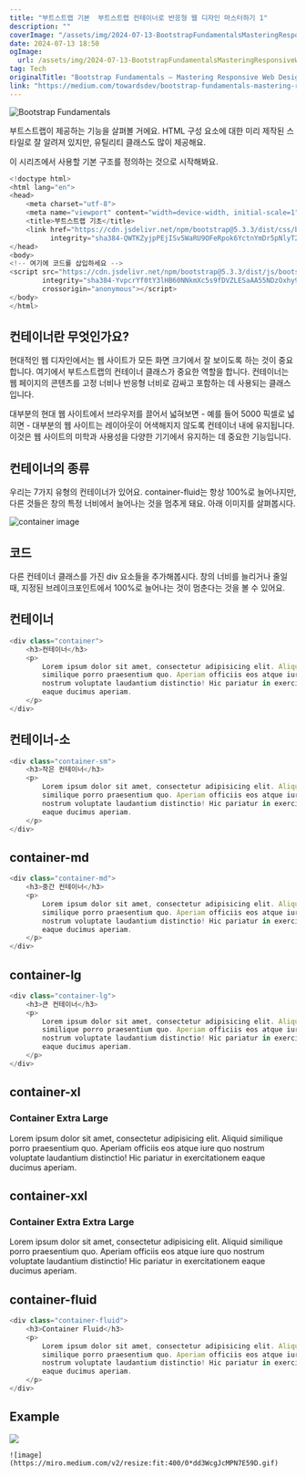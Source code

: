 ```yaml
---
title: "부트스트랩 기본  부트스트랩 컨테이너로 반응형 웹 디자인 마스터하기 1"
description: ""
coverImage: "/assets/img/2024-07-13-BootstrapFundamentalsMasteringResponsiveWebDesignwithBootstrapContainers1_0.png"
date: 2024-07-13 18:50
ogImage: 
  url: /assets/img/2024-07-13-BootstrapFundamentalsMasteringResponsiveWebDesignwithBootstrapContainers1_0.png
tag: Tech
originalTitle: "Bootstrap Fundamentals — Mastering Responsive Web Design with Bootstrap Containers #1"
link: "https://medium.com/towardsdev/bootstrap-fundamentals-mastering-responsive-web-design-with-bootstrap-containers-1-0dd1253a4a33"
---
```




![Bootstrap Fundamentals](/assets/img/2024-07-13-BootstrapFundamentalsMasteringResponsiveWebDesignwithBootstrapContainers1_0.png)

부트스트랩이 제공하는 기능을 살펴볼 거에요. HTML 구성 요소에 대한 미리 제작된 스타일로 잘 알려져 있지만, 유틸리티 클래스도 많이 제공해요.

이 시리즈에서 사용할 기본 구조를 정의하는 것으로 시작해봐요.

```js
<!doctype html>
<html lang="en">
<head>
    <meta charset="utf-8">
    <meta name="viewport" content="width=device-width, initial-scale=1">
    <title>부트스트랩 기초</title>
    <link href="https://cdn.jsdelivr.net/npm/bootstrap@5.3.3/dist/css/bootstrap.min.css" rel="stylesheet"
          integrity="sha384-QWTKZyjpPEjISv5WaRU9OFeRpok6YctnYmDr5pNlyT2bRjXh0JMhjY6hW+ALEwIH" crossorigin="anonymous">
</head>
<body>
<!-- 여기에 코드를 삽입하세요 -->
<script src="https://cdn.jsdelivr.net/npm/bootstrap@5.3.3/dist/js/bootstrap.bundle.min.js"
        integrity="sha384-YvpcrYf0tY3lHB60NNkmXc5s9fDVZLESaAA55NDzOxhy9GkcIdslK1eN7N6jIeHz"
        crossorigin="anonymous"></script>
</body>
</html>
```

<div class="content-ad"></div>

## 컨테이너란 무엇인가요?

현대적인 웹 디자인에서는 웹 사이트가 모든 화면 크기에서 잘 보이도록 하는 것이 중요합니다. 여기에서 부트스트랩의 컨테이너 클래스가 중요한 역할을 합니다. 컨테이너는 웹 페이지의 콘텐츠를 고정 너비나 반응형 너비로 감싸고 포함하는 데 사용되는 클래스입니다.

대부분의 현대 웹 사이트에서 브라우저를 끌어서 넓혀보면 - 예를 들어 5000 픽셀로 넓히면 - 대부분의 웹 사이트는 레이아웃이 어색해지지 않도록 컨테이너 내에 유지됩니다. 이것은 웹 사이트의 미학과 사용성을 다양한 기기에서 유지하는 데 중요한 기능입니다.

## 컨테이너의 종류

<div class="content-ad"></div>

우리는 7가지 유형의 컨테이너가 있어요. container-fluid는 항상 100%로 늘어나지만, 다른 것들은 창의 특정 너비에서 늘어나는 것을 멈추게 돼요. 아래 이미지를 살펴봅시다.

![container image](/assets/img/2024-07-13-BootstrapFundamentalsMasteringResponsiveWebDesignwithBootstrapContainers1_1.png)

## 코드

다른 컨테이너 클래스를 가진 div 요소들을 추가해봅시다. 창의 너비를 늘리거나 줄일 때, 지정된 브레이크포인트에서 100%로 늘어나는 것이 멈춘다는 것을 볼 수 있어요.

<div class="content-ad"></div>

## 컨테이너

```js
<div class="container">
    <h3>컨테이너</h3>
    <p>
        Lorem ipsum dolor sit amet, consectetur adipisicing elit. Aliquid
        similique porro praesentium quo. Aperiam officiis eos atque iure quo
        nostrum voluptate laudantium distinctio! Hic pariatur in exercitationem
        eaque ducimus aperiam.
    </p>
</div>
```

## 컨테이너-소

```js
<div class="container-sm">
    <h3>작은 컨테이너</h3>
    <p>
        Lorem ipsum dolor sit amet, consectetur adipisicing elit. Aliquid
        similique porro praesentium quo. Aperiam officiis eos atque iure quo
        nostrum voluptate laudantium distinctio! Hic pariatur in exercitationem
        eaque ducimus aperiam.
    </p>
</div>
```

<div class="content-ad"></div>

## container-md

```js
<div class="container-md">
    <h3>중간 컨테이너</h3>
    <p>
        Lorem ipsum dolor sit amet, consectetur adipisicing elit. Aliquid
        similique porro praesentium quo. Aperiam officiis eos atque iure quo
        nostrum voluptate laudantium distinctio! Hic pariatur in exercitationem
        eaque ducimus aperiam.
    </p>
</div>
```

## container-lg

```js
<div class="container-lg">
    <h3>큰 컨테이너</h3>
    <p>
        Lorem ipsum dolor sit amet, consectetur adipisicing elit. Aliquid
        similique porro praesentium quo. Aperiam officiis eos atque iure quo
        nostrum voluptate laudantium distinctio! Hic pariatur in exercitationem
        eaque ducimus aperiam.
    </p>
</div>
```

<div class="content-ad"></div>

## container-xl


<div class="container-xl">
    <h3>Container Extra Large</h3>
    <p>
        Lorem ipsum dolor sit amet, consectetur adipisicing elit. Aliquid
        similique porro praesentium quo. Aperiam officiis eos atque iure quo
        nostrum voluptate laudantium distinctio! Hic pariatur in exercitationem
        eaque ducimus aperiam.
    </p>
</div>


## container-xxl


<div class="container-xxl">
    <h3>Container Extra Extra Large</h3>
    <p>
        Lorem ipsum dolor sit amet, consectetur adipisicing elit. Aliquid
        similique porro praesentium quo. Aperiam officiis eos atque iure quo
        nostrum voluptate laudantium distinctio! Hic pariatur in exercitationem
        eaque ducimus aperiam.
    </p>
</div>


<div class="content-ad"></div>

## container-fluid

```js
<div class="container-fluid">
    <h3>Container Fluid</h3>
    <p>
        Lorem ipsum dolor sit amet, consectetur adipisicing elit. Aliquid
        similique porro praesentium quo. Aperiam officiis eos atque iure quo
        nostrum voluptate laudantium distinctio! Hic pariatur in exercitationem
        eaque ducimus aperiam.
    </p>
</div>
```

## Example

<img src="/assets/img/2024-07-13-BootstrapFundamentalsMasteringResponsiveWebDesignwithBootstrapContainers1_2.png" />

<div class="content-ad"></div>

`![image](https://miro.medium.com/v2/resize:fit:400/0*dd3WcgJcMPN7E59D.gif)`